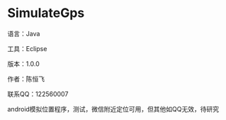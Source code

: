 ﻿# SimulateGps

语言：Java

工具：Eclipse

版本：1.0.0

作者：陈恒飞

联系QQ：122560007

android模拟位置程序，测试，微信附近定位可用，但其他如QQ无效，待研究
